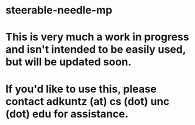 # steerable-needle-mp

# This is very much a work in progress and isn't intended to be easily used, but will be updated soon. 
# If you'd like to use this, please contact adkuntz (at) cs (dot) unc (dot) edu for assistance.
